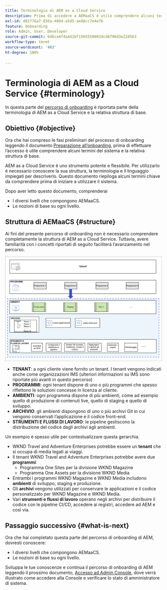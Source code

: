 ```yaml
---
title: Terminologia di AEM as a Cloud Service
description: Prima di accedere a AEMaaCS è utile comprendere alcuni termini del sistema e la relativa struttura di base.
exl-id: d02776a7-836a-4894-a5d5-ae88cc7e4e76
feature: Onboarding
role: Admin, User, Developer
source-git-commit: 646ca4f4a441bf1565558002dcd6f96d3e228563
workflow-type: tm+mt
source-wordcount: '463'
ht-degree: 100%

---
```


# Terminologia di AEM as a Cloud Service {#terminology}

In questa parte del [percorso di onboarding](overview.md) è riportata parte della terminologia di AEM as a Cloud Service e la relativa struttura di base.

## Obiettivo {#objective}

Ora che hai compreso le fasi preliminari del processo di onboarding leggendo il documento [Preparazione all’onboarding](preparation.md), prima di effettuare l’accesso è utile comprendere alcuni termini del sistema e la relativa struttura di base.

AEM as a Cloud Service è uno strumento potente e flessibile. Per utilizzarlo è necessario conoscere la sua struttura, la terminologia e il linguaggio impiegati per descriverlo. Questo documento riepiloga alcuni termini chiave da comprendere prima di iniziare a utilizzare il sistema.

Dopo aver letto questo documento, comprenderai

* I diversi livelli che compongono AEMaaCS.
* Le nozioni di base su ogni livello.

## Struttura di AEMaaCS {#structure}

Ai fini del presente percorso di onboarding non è necessario comprendere completamente la struttura di AEM as a Cloud Service. Tuttavia, avere familiarità con i concetti riportati di seguito faciliterà l’avanzamento nel percorso.

![Struttura di Cloud Manager](/help/journey-sites/quick-site/assets/cloud-manager-structure.png)

* **TENANT**: a ogni cliente viene fornito un tenant. I tenant vengono indicati anche come organizzazioni IMS (ulteriori informazioni su IMS sono riportate più avanti in questo percorso)
* **PROGRAMMI**: ogni tenant dispone di uno o più programmi che spesso riflettono le soluzioni concesse in licenza al cliente.
* **AMBIENTI**: ogni programma dispone di più ambienti, come ad esempio quello di produzione di contenuti live, quello di staging e quello di sviluppo.
* **ARCHIVIO**: gli ambienti dispongono di uno o più archivi Git in cui vengono conservati l’applicazione e il codice front-end.
* **STRUMENTI E FLUSSI DI LAVORO**: le pipeline gestiscono la distribuzione del codice dagli archivi agli ambienti.

Un esempio è spesso utile per contestualizzare questa gerarchia.

* WKND Travel and Adventure Enterprises potrebbe essere un **tenant** che si occupa di media legati ai viaggi.
* Il tenant WKND Travel and Adventure Enterprises potrebbe avere due **programmi**:
   * Programma One Sites per la divisione WKND Magazine
   * Programma One Assets per la divisione WKND Media
* Entrambi i programmi WKND Magazine e WKND Media includono **ambienti** di sviluppo, staging e produzione.
* Gli **archivi** vengono utilizzati per conservare le applicazioni e il codice personalizzato per WKND Magazine e WKND Media.
* Vari **strumenti e flussi di lavoro** operano negli archivi per distribuire il codice con le pipeline CI/CD, accedere ai registri, accedere ad AEM e così via.

## Passaggio successivo {#what-is-next}

Ora che hai completato questa parte del percorso di onboarding di AEM, dovresti conoscere:

* I diversi livelli che compongono AEMaaCS.
* Le nozioni di base su ogni livello.

Sviluppa le tue conoscenze e continua il percorso di onboarding di AEM leggendo il prossimo documento, [Accesso ad Admin Console](admin-console.md), dove verrà illustrato come accedere alla Console e verificare lo stato di amministratore di sistema.
